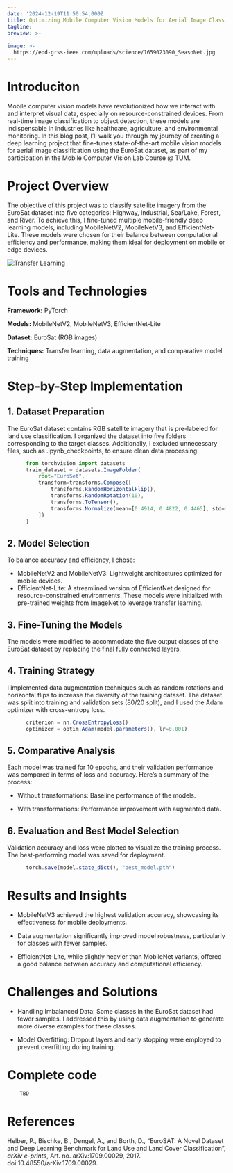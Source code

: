 ```yaml
---
date: '2024-12-19T11:50:54.000Z'
title: Optimizing Mobile Computer Vision Models for Aerial Image Classification
tagline: 
preview: >-
  
image: >-
  https://eod-grss-ieee.com/uploads/science/1659023090_SeasoNet.jpg
---
```


# Introduciton

Mobile computer vision models have revolutionized how we interact with and interpret visual data, especially on resource-constrained devices. From real-time image classification to object detection, these models are indispensable in industries like healthcare, agriculture, and environmental monitoring. 
In this blog post, I’ll walk you through my journey of creating a deep learning project that fine-tunes state-of-the-art mobile vision models for aerial image classification using the EuroSat dataset, as part of my participation in the Mobile Computer Vision Lab Course @ TUM. 

# Project Overview

The objective of this project was to classify satellite imagery from the EuroSat dataset into five categories: Highway, Industrial, Sea/Lake, Forest, and River. To achieve this, I fine-tuned multiple mobile-friendly deep learning models, including MobileNetV2, MobileNetV3, and EfficientNet-Lite. These models were chosen for their balance between computational efficiency and performance, making them ideal for deployment on mobile or edge devices.

![Transfer Learning](https://miro.medium.com/v2/resize:fit:700/0*ENPuddcWMZAOj_xU.png)

# Tools and Technologies


**Framework:** PyTorch

**Models:** MobileNetV2, MobileNetV3, EfficientNet-Lite

**Dataset:** EuroSat (RGB images)

**Techniques:** Transfer learning, data augmentation, and comparative model training




# Step-by-Step Implementation
## 1. Dataset Preparation

The EuroSat dataset contains RGB satellite imagery that is pre-labeled for land use classification. I organized the dataset into five folders corresponding to the target classes. Additionally, I excluded unnecessary files, such as .ipynb_checkpoints, to ensure clean data processing.

```jsx
      from torchvision import datasets
      train_dataset = datasets.ImageFolder(
          root="EuroSet",
          transform=transforms.Compose([
              transforms.RandomHorizontalFlip(),
              transforms.RandomRotation(10),
              transforms.ToTensor(),
              transforms.Normalize(mean=[0.4914, 0.4822, 0.4465], std=[0.2023, 0.1994, 0.2010])
          ])
      )
```

## 2. Model Selection

To balance accuracy and efficiency, I chose:
 * MobileNetV2 and MobileNetV3: Lightweight architectures optimized for mobile devices.
 * EfficientNet-Lite: A streamlined version of EfficientNet designed for resource-constrained environments.
These models were initialized with pre-trained weights from ImageNet to leverage transfer learning.
## 3. Fine-Tuning the Models

The models were modified to accommodate the five output classes of the EuroSat dataset by replacing the final fully connected layers.

## 4. Training Strategy
I implemented data augmentation techniques such as random rotations and horizontal flips to increase the diversity of the training dataset. The dataset was split into training and validation sets (80/20 split), and I used the Adam optimizer with cross-entropy loss.
```jsx
      criterion = nn.CrossEntropyLoss()
      optimizer = optim.Adam(model.parameters(), lr=0.001)
```

## 5. Comparative Analysis
Each model was trained for 10 epochs, and their validation performance was compared in terms of loss and accuracy. Here’s a summary of the process:

 * Without transformations: Baseline performance of the models.

 * With transformations: Performance improvement with augmented data.

 
## 6. Evaluation and Best Model Selection
Validation accuracy and loss were plotted to visualize the training process. The best-performing model was saved for deployment.
```jsx
      torch.save(model.state_dict(), "best_model.pth")
```
# Results and Insights

 * MobileNetV3 achieved the highest validation accuracy, showcasing its effectiveness for mobile deployments.

 * Data augmentation significantly improved model robustness, particularly for classes with fewer samples.

 * EfficientNet-Lite, while slightly heavier than MobileNet variants, offered a good balance between accuracy and computational efficiency.



# Challenges and Solutions

 * Handling Imbalanced Data: Some classes in the EuroSat dataset had fewer samples. I addressed this by using data augmentation to generate more diverse examples for these classes.

 * Model Overfitting: Dropout layers and early stopping were employed to prevent overfitting during training.

# Complete code
```jsx
    TBD
```



# References
Helber, P., Bischke, B., Dengel, A., and Borth, D., “EuroSAT: A Novel Dataset and Deep Learning Benchmark for Land Use and Land Cover Classification”, *arXiv e-prints*, Art. no. arXiv:1709.00029, 2017. doi:10.48550/arXiv.1709.00029.
